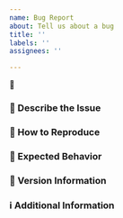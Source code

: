 ```yaml
---
name: Bug Report
about: Tell us about a bug
title: ''
labels: ''
assignees: ''

---
```


:bug:

### :pencil: Describe the Issue

<!-- Please describe what the issue you are facing and any necessary context. -->

### :repeat: How to Reproduce

<!-- Please describe the steps needed to reproduce the observed behavior. -->

### :fishing_pole_and_fish: Expected Behavior

<!-- Please describe what you expected to happen. -->

### :floppy_disk: Version Information

<!-- What workflow (if applicable) did this issue occur on?
What version of the workflow (if applicable) was being used? -->

### :information_source: Additional Information

<!-- Please describe any additional information we should know in order to address the issue. 
If applicable, please add screenshots to help explain your problem.-->
